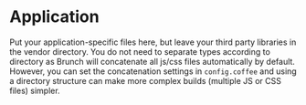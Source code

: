 Application
===========

Put your application-specific files here, but leave your third party libraries in the vendor directory.  You do not need to separate types according to directory as Brunch will concatenate all js/css files automatically by default.  However, you can set the concatenation settings in `config.coffee` and using a directory structure can make more complex builds (multiple JS or CSS files) simpler.